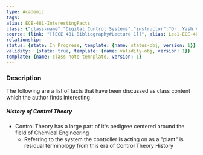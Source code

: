 ```yaml
---
type: Academic
tags:
alias: ECE-481-InterestingFacts
class: {"class-name":"Digital Control Systems","instructor":"Dr. Yash Vardhan Pant","medium":"In Person","start-date":"2023-05-08","university":"University of Waterloo","class-alias":"ECE-481","template":{"name":"class-uni-obj","version":1}}
source: {link: "[[ECE 481 Bibliography#Lecture 1]]", alias: Lec1-ECE-481, template: {name: bib-source-obj , version: 1}}
relationship: 
status: {state: In Progress, template: {name: status-obj, version: 1}}
validity:  {state: true, template: {name: validity-obj, version: 1}}
template: {name: class-note-temnplate, version: 1}
---
```

### Description 
The following are a list of facts that have been discussed as class content which the author finds interesting

##### History of Control Theory
- Control Theory has a large part of it's pedigree centered around the field of Chemical Engineering
	- Referring to the system the controller is acting on as a "plant" is residual terminology from this era of Control Theory History